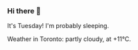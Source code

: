 ### Hi there :wave:

It's Tuesday! I'm probably sleeping.

Weather in Toronto: partly cloudy, at +11°C.
